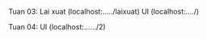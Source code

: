 Tuan 03: Lai xuat (localhost:...../laixuat)
        UI (localhost:..../)

Tuan 04: UI (localhost:....../2)

